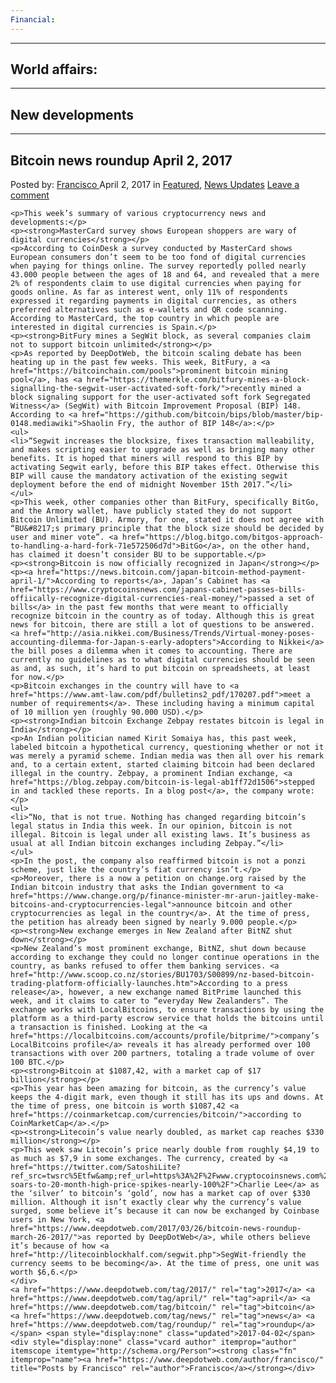 ```yaml
---
Financial:
---
```

---
World affairs:
---
---
New developments
---
---
Bitcoin news roundup April 2, 2017
---
<article class="post-listing post-18983 post type-post status-publish format-standard hentry  tag-3676 tag-april tag-bitcoin tag-news tag-roundup">
    <div class="post-inner">
        <span>Posted by: <a href="https://www.deepdotweb.com/author/francisco/" title="">Francisco </a></span>
    <span>April 2, 2017</span>
    <span>in <a href="https://www.deepdotweb.com/category/deepdot-news/" rel="category tag">Featured</a>, <a href="https://www.deepdotweb.com/category/news-updates/" rel="category tag">News Updates</a></span>
    <span><a href="https://www.deepdotweb.com/2017/04/02/bitcoin-news-roundup-april-2-2017/#respond">Leave a comment</a></span>
    </p>
    <div class="clear"></div>
    
    <p>This week’s summary of various cryptocurrency news and developments:</p>
    <p><strong>MasterCard survey shows European shoppers are wary of digital currencies</strong></p>
    <p>According to CoinDesk a survey conducted by MasterCard shows European consumers don’t seem to be too fond of digital currencies when paying for things online. The survey reportedly polled nearly 43.000 people between the ages of 18 and 64, and revealed that a mere 2% of respondents claim to use digital currencies when paying for goods online. As far as interest went, only 11% of respondents expressed it regarding payments in digital currencies, as others preferred alternatives such as e-wallets and QR code scanning. According to MasterCard, the top country in which people are interested in digital currencies is Spain.</p>
    <p><strong>BitFury mines a SegWit block, as several companies claim not to support bitcoin unlimited</strong></p>
    <p>As reported by DeepDotWeb, the bitcoin scaling debate has been heating up in the past few weeks. This week, BitFury, a <a href="https://bitcoinchain.com/pools">prominent bitcoin mining pool</a>, has <a href="https://themerkle.com/bitfury-mines-a-block-signalling-the-segwit-user-activated-soft-fork/">recently mined a block signaling support for the user-activated soft fork Segregated Witness</a> (SegWit) with Bitcoin Improvement Proposal (BIP) 148. According to <a href="https://github.com/bitcoin/bips/blob/master/bip-0148.mediawiki">Shaolin Fry, the author of BIP 148</a>:</p>
    <ul>
    <li>“Segwit increases the blocksize, fixes transaction malleability, and makes scripting easier to upgrade as well as bringing many other benefits. It is hoped that miners will respond to this BIP by activating Segwit early, before this BIP takes effect. Otherwise this BIP will cause the mandatory activation of the existing segwit deployment before the end of midnight November 15th 2017.”</li>
    </ul>
    <p>This week, other companies other than BitFury, specifically BitGo, and the Armory wallet, have publicly stated they do not support Bitcoin Unlimited (BU). Armory, for one, stated it does not agree with “BU&#8217;s primary principle that the block size should be decided by user and miner vote”. <a href="https://blog.bitgo.com/bitgos-approach-to-handling-a-hard-fork-71e572506d7d">BitGo</a>, on the other hand, has claimed it doesn’t consider BU to be supportable.</p>
    <p><strong>Bitcoin is now officially recognized in Japan</strong></p>
    <p><a href="https://news.bitcoin.com/japan-bitcoin-method-payment-april-1/">According to reports</a>, Japan’s Cabinet has <a href="https://www.cryptocoinsnews.com/japans-cabinet-passes-bills-offiically-recognize-digital-currencies-real-money/">passed a set of bills</a> in the past few months that were meant to officially recognize bitcoin in the country as of today. Although this is great news for bitcoin, there are still a lot of questions to be answered. <a href="http://asia.nikkei.com/Business/Trends/Virtual-money-poses-accounting-dilemma-for-Japan-s-early-adopters">According to Nikkei</a> the bill poses a dilemma when it comes to accounting. There are currently no guidelines as to what digital currencies should be seen as and, as such, it’s hard to put bitcoin on spreadsheets, at least for now.</p>
    <p>Bitcoin exchanges in the country will have to <a href="https://www.amt-law.com/pdf/bulletins2_pdf/170207.pdf">meet a number of requirements</a>. These including having a minimum capital of 10 million yen (roughly 90.000 USD).</p>
    <p><strong>Indian bitcoin Exchange Zebpay restates bitcoin is legal in India</strong></p>
    <p>An Indian politician named Kirit Somaiya has, this past week, labeled bitcoin a hypothetical currency, questioning whether or not it was merely a pyramid scheme. Indian media was then all over his remark and, to a certain extent, started claiming bitcoin had been declared illegal in the country. Zebpay, a prominent Indian exchange, <a href="https://blog.zebpay.com/bitcoin-is-legal-ab1ff72d1506">stepped in and tackled these reports. In a blog post</a>, the company wrote:</p>
    <ul>
    <li>“No, that is not true. Nothing has changed regarding bitcoin’s legal status in India this week. In our opinion, bitcoin is not illegal. Bitcoin is legal under all existing laws. It’s business as usual at all Indian bitcoin exchanges including Zebpay.”</li>
    </ul>
    <p>In the post, the company also reaffirmed bitcoin is not a ponzi scheme, just like the country’s fiat currency isn’t.</p>
    <p>Moreover, there is a now a petition on change.org raised by the Indian bitcoin industry that asks the Indian government to <a href="https://www.change.org/p/finance-minister-mr-arun-jaitley-make-bitcoins-and-cryptocurrencies-legal">announce bitcoin and other cryptocurrencies as legal in the country</a>. At the time of press, the petition has already been signed by nearly 9.000 people.</p>
    <p><strong>New exchange emerges in New Zealand after BitNZ shut down</strong></p>
    <p>New Zealand’s most prominent exchange, BitNZ, shut down because according to exchange they could no longer continue operations in the country, as banks refused to offer them banking services. <a href="http://www.scoop.co.nz/stories/BU1703/S00899/nz-based-bitcoin-trading-platform-officially-launches.htm">According to a press release</a>, however, a new exchange named BitPrime launched this week, and it claims to cater to “everyday New Zealanders”. The exchange works with LocalBitcoins, to ensure transactions by using the platform as a third-party escrow service that holds the bitcoins until a transaction is finished. Looking at the <a href="https://localbitcoins.com/accounts/profile/bitprime/">company’s LocalBitcoins profile</a> reveals it has already performed over 100 transactions with over 200 partners, totaling a trade volume of over 100 BTC.</p>
    <p><strong>Bitcoin at $1087,42, with a market cap of $17 billion</strong></p>
    <p>This year has been amazing for bitcoin, as the currency’s value keeps the 4-digit mark, even though it still has its ups and downs. At the time of press, one bitcoin is worth $1087,42 <a href="https://coinmarketcap.com/currencies/bitcoin/">according to CoinMarketCap</a>.</p>
    <p><strong>Litecoin’s value nearly doubled, as market cap reaches $330 million</strong></p>
    <p>This week saw Litecoin’s price nearly double from roughly $4,19 to as much as $7,9 in some exchanges. The currency, created by <a href="https://twitter.com/SatoshiLite?ref_src=twsrc%5Etfw&amp;ref_url=https%3A%2F%2Fwww.cryptocoinsnews.com%2Flitecoin-soars-to-20-month-high-price-spikes-nearly-100%2F">Charlie Lee</a> as the ‘silver’ to bitcoin’s ‘gold’, now has a market cap of over $330 million. Although it isn’t exactly clear why the currency’s value surged, some believe it’s because it can now be exchanged by Coinbase users in New York, <a href="https://www.deepdotweb.com/2017/03/26/bitcoin-news-roundup-march-26-2017/">as reported by DeepDotWeb</a>, while others believe it’s because of how <a href="http://litecoinblockhalf.com/segwit.php">SegWit-friendly the currency seems to be becoming</a>. At the time of press, one unit was worth $6,6.</p>
    </div>
    <a href="https://www.deepdotweb.com/tag/2017/" rel="tag">2017</a> <a href="https://www.deepdotweb.com/tag/april/" rel="tag">april</a> <a href="https://www.deepdotweb.com/tag/bitcoin/" rel="tag">bitcoin</a> <a href="https://www.deepdotweb.com/tag/news/" rel="tag">news</a> <a href="https://www.deepdotweb.com/tag/roundup/" rel="tag">roundup</a></span> <span style="display:none" class="updated">2017-04-02</span>
    <div style="display:none" class="vcard author" itemprop="author" itemscope itemtype="http://schema.org/Person"><strong class="fn" itemprop="name"><a href="https://www.deepdotweb.com/author/francisco/" title="Posts by Francisco" rel="author">Francisco</a></strong></div>
    
